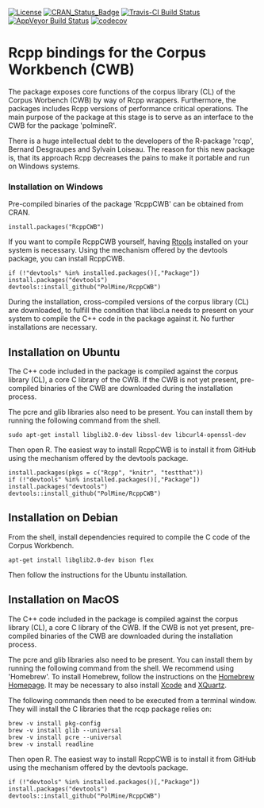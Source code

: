 [![License](https://img.shields.io/aur/license/yaourt.svg)](http://www.gnu.org/licenses/gpl-3.0.html)
[![CRAN\_Status\_Badge](http://www.r-pkg.org/badges/version/RcppCWB)](https://cran.r-project.org/package=RcppCWB)
[![Travis-CI Build Status](https://api.travis-ci.org/PolMine/RcppCWB.svg?branch=dev)](https://travis-ci.org/PolMine/RcppCWB)
[![AppVeyor Build Status](https://ci.appveyor.com/api/projects/status/github/PolMine/RcppCWB?branch=dev&svg=true)](https://ci.appveyor.com/project/PolMine/RcppCWB)
[![codecov](https://codecov.io/gh/PolMine/RcppCWB/branch/dev/graph/badge.svg)](https://codecov.io/gh/PolMine/RcppCWB/branch/dev)


# Rcpp bindings for the Corpus Workbench (CWB)

The package exposes core functions of the corpus library (CL) of the Corpus Worbench (CWB) by way of Rcpp wrappers. Furthermore, the packages includes Rcpp versions of performance critical operations. The main purpose of the package at this stage is to serve as an interface to the CWB for the package 'polmineR'.

There is a huge intellectual debt to the developers of the R-package 'rcqp', Bernard Desgraupes and Sylvain Loiseau. The reason for this new package is, that its approach Rcpp decreases the pains to make it portable and run on Windows systems.


### Installation on Windows

Pre-compiled binaries of the package 'RcppCWB' can be obtained from CRAN.

```{r}
install.packages("RcppCWB")
```

If you want to compile RcppCWB yourself, having [Rtools](https://cran.r-project.org/bin/windows/Rtools/) installed on your system is necessary. Using the mechanism offered by the devtools package, you can install RcppCWB.

```{r}
if (!"devtools" %in% installed.packages()[,"Package"]) install.packages("devtools")
devtools::install_github("PolMine/RcppCWB")
```

During the installation, cross-compiled versions of the corpus library (CL) are downloaded, to fulfill the condition that libcl.a needs to present on your system to compile the C++ code in the package against it. No further installations are necessary.


## Installation on Ubuntu

The C++ code included in the package is compiled against the corpus library (CL), a core C library of the CWB. If the CWB is not yet present, pre-compiled binaries of the CWB are downloaded during the installation process.

The pcre and glib libraries also need to be present. You can install them by running the following command from the shell.

```{sh}
sudo apt-get install libglib2.0-dev libssl-dev libcurl4-openssl-dev
```

Then open R. The easiest way to install RcppCWB is to install it from GitHub using the mechanism offered by the devtools package.

```{r}
install.packages(pkgs = c("Rcpp", "knitr", "testthat"))
if (!"devtools" %in% installed.packages()[,"Package"]) install.packages("devtools")
devtools::install_github("PolMine/RcppCWB")
```

## Installation on Debian

From the shell, install dependencies required to compile the C code of the Corpus Workbench.

```{sh}
apt-get install libglib2.0-dev bison flex
```

Then follow the instructions for the Ubuntu installation.

## Installation on MacOS

The C++ code included in the package is compiled against the corpus library (CL), a core C library of the CWB. If the CWB is not yet present, pre-compiled binaries of the CWB are downloaded during the installation process.

The pcre and glib libraries also need to be present. You can install them by running the following command from the shell. We recommend using 'Homebrew'. To install Homebrew, follow the instructions on the [Homebrew Homepage](https://brew.sh/index_de.html). It may be necessary to also install [Xcode](https://developer.apple.com/xcode/) and [XQuartz](https://www.xquartz.org).

The following commands then need to be executed from a terminal window. They will install the C libraries that the rcqp package relies on:

```{sh}
brew -v install pkg-config
brew -v install glib --universal
brew -v install pcre --universal
brew -v install readline
```

Then open R. The easiest way to install RcppCWB is to install it from GitHub using the mechanism offered by the devtools package.

```{r}
if (!"devtools" %in% installed.packages()[,"Package"]) install.packages("devtools")
devtools::install_github("PolMine/RcppCWB")
```
